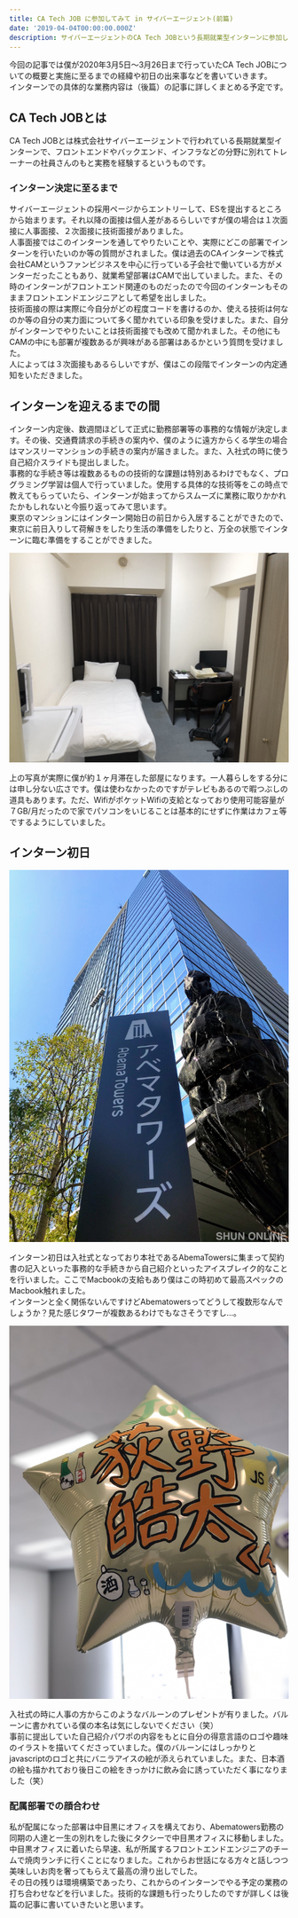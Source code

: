 ```yaml
---
title: CA Tech JOB に参加してみて in サイバーエージェント(前篇)
date: '2019-04-04T00:00:00.000Z'
description: サイバーエージェントのCA Tech JOBという長期就業型インターンに参加して感じたことをまとめました。前篇と後編に分けて書いていきます。
---
```


今回の記事では僕が2020年3月5日〜3月26日まで行っていたCA Tech JOBについての概要と実施に至るまでの経緯や初日の出来事などを書いていきます。  
インターンでの具体的な業務内容は（後篇）の記事に詳しくまとめる予定です。

## CA Tech JOBとは

CA Tech JOBとは株式会社サイバーエージェントで行われている長期就業型インターンで、フロントエンドやバックエンド、インフラなどの分野に別れてトレーナーの社員さんのもと実務を経験するというものです。

### インターン決定に至るまで

サイバーエージェントの採用ページからエントリーして、ESを提出するところから始まります。それ以降の面接は個人差があるらしいですが僕の場合は１次面接に人事面接、２次面接に技術面接がありました。  
人事面接ではこのインターンを通してやりたいことや、実際にどこの部署でインターンを行いたいのか等の質問がされました。僕は過去のCAインターンで株式会社CAMというファンビジネスを中心に行っている子会社で働いている方がメンターだったこともあり、就業希望部署はCAMで出していました。また、その時のインターンがフロントエンド関連のものだったので今回のインターンもそのままフロントエンドエンジニアとして希望を出しました。  
技術面接の際は実際に今自分がどの程度コードを書けるのか、使える技術は何なのか等の自分の実力面について多く聞かれている印象を受けました。また、自分がインターンでやりたいことは技術面接でも改めて聞かれました。その他にもCAMの中にも部署が複数あるが興味がある部署はあるかという質問を受けました。  
人によっては３次面接もあるらしいですが、僕はこの段階でインターンの内定通知をいただきました。

## インターンを迎えるまでの間

インターン内定後、数週間ほどして正式に勤務部署等の事務的な情報が決定します。その後、交通費請求の手続きの案内や、僕のように遠方からくる学生の場合はマンスリーマンションの手続きの案内が届きました。また、入社式の時に使う自己紹介スライドも提出しました。  
事務的な手続き等は複数あるものの技術的な課題は特別あるわけでもなく、プログラミング学習は個人で行っていました。使用する具体的な技術等をこの時点で教えてもらっていたら、インターンが始まってからスムーズに業務に取りかかれたかもしれないと今振り返ってみて思います。  
東京のマンションにはインターン開始日の前日から入居することができたので、東京に前日入りして荷解きをしたり生活の準備をしたりと、万全の状態でインターンに臨む準備をすることができました。

![My room in Tokyo](./my_room.jpg)

上の写真が実際に僕が約１ヶ月滞在した部屋になります。一人暮らしをする分には申し分ない広さです。僕は使わなかったのですがテレビもあるので暇つぶしの道具もあります。ただ、WifiがポケットWifiの支給となっており使用可能容量が７GB/月だったので家でパソコンをいじることは基本的にせずに作業はカフェ等でするようにしていました。

## インターン初日

![AbemaTowers](./abema.jpg)

インターン初日は入社式となっており本社であるAbemaTowersに集まって契約書の記入といった事務的な手続きから自己紹介といったアイスブレイク的なことを行いました。ここでMacbookの支給もあり僕はこの時初めて最高スペックのMacbook触れました。  
インターンと全く関係ないんですけどAbematowersってどうして複数形なんでしょうか？見た感じタワーが複数あるわけでもなさそうですし…。

![My name](./my_name.jpg)

入社式の時に人事の方からこのようなバルーンのプレゼントが有りました。バルーンに書かれている僕の本名は気にしないでください（笑）  
事前に提出していた自己紹介パワポの内容をもとに自分の得意言語のロゴや趣味のイラストを描いてくださっていました。僕のバルーンにはしっかりとjavascriptのロゴと共にバニラアイスの絵が添えられていました。また、日本酒の絵も描かれており後日この絵をきっかけに飲み会に誘っていただく事になりました（笑）

### 配属部署での顔合わせ

私が配属になった部署は中目黒にオフィスを構えており、Abematowers勤務の同期の人達と一生の別れをした後にタクシーで中目黒オフィスに移動しました。中目黒オフィスに着いたら早速、私が所属するフロントエンドエンジニアのチームで焼肉ランチに行くことになりました。これからお世話になる方々と話しつつ美味しいお肉を奢ってもらえて最高の滑り出しでした。  
その日の残りは環境構築であったり、これからのインターンでやる予定の業務の打ち合わせなどを行いました。技術的な課題も行ったりしたのですが詳しくは後篇の記事に書いていきたいと思います。
